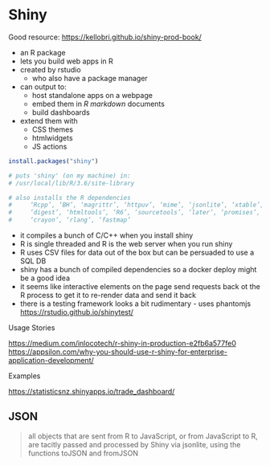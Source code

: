 # Shiny

Good resource: https://kellobri.github.io/shiny-prod-book/

- an R package
- lets you build web apps in R
- created by rstudio
    - who also have a package manager
- can output to:
    - host standalone apps on a webpage
    - embed them in _R markdown_ documents
    - build dashboards
- extend them with
    - CSS themes
    - htmlwidgets
    - JS actions

```r
install.packages("shiny")

# puts 'shiny' (on my machine) in:
# /usr/local/lib/R/3.6/site-library

# also installs the R dependencies
#     ‘Rcpp’, ‘BH’, ‘magrittr’, ‘httpuv’, ‘mime’, ‘jsonlite’, ‘xtable’,
#     ‘digest’, ‘htmltools’, ‘R6’, ‘sourcetools’, ‘later’, ‘promises’,
#     ‘crayon’, ‘rlang’, ‘fastmap’
```

- it compiles a bunch of C/C++ when you install shiny
- R is single threaded and R is the web server when you run shiny
- R uses CSV files for data out of the box but can be persuaded to use a SQL DB
- shiny has a bunch of compiled dependencies so a docker deploy might be a good
  idea
- it seems like interactive elements on the page send requests back ot the R
  process to get it to re-render data and send it back
- there is a testing framework looks a bit rudimentary - uses phantomjs
  https://rstudio.github.io/shinytest/

Usage Stories

https://medium.com/inlocotech/r-shiny-in-production-e2fb6a577fe0
https://appsilon.com/why-you-should-use-r-shiny-for-enterprise-application-development/

Examples

https://statisticsnz.shinyapps.io/trade_dashboard/

## JSON

> all objects that are sent from R to JavaScript, or from JavaScript to R, are
> tacitly passed and processed by Shiny via jsonlite, using the functions toJSON
> and fromJSON
